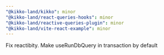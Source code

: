 ```yaml
---
"@kikko-land/kikko": minor
"@kikko-land/react-queries-hooks": minor
"@kikko-land/reactive-queries-plugin": minor
"@kikko-land/vite-react-example": minor
---
```


Fix reactibity. Make useRunDbQuery in transaction by default
